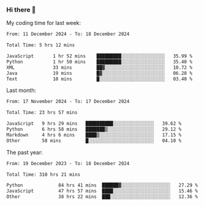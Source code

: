### Hi there 👋

My coding time for last week:

<!--START_SECTION:week-->

```txt
From: 11 December 2024 - To: 18 December 2024

Total Time: 5 hrs 12 mins

JavaScript       1 hr 52 mins    █████████░░░░░░░░░░░░░░░░   35.99 %
Python           1 hr 50 mins    █████████░░░░░░░░░░░░░░░░   35.40 %
XML              33 mins         ██▓░░░░░░░░░░░░░░░░░░░░░░   10.72 %
Java             19 mins         █▓░░░░░░░░░░░░░░░░░░░░░░░   06.28 %
Text             10 mins         █░░░░░░░░░░░░░░░░░░░░░░░░   03.40 %
```

<!--END_SECTION:week-->

Last month:

<!--START_SECTION:month-->

```txt
From: 17 November 2024 - To: 17 December 2024

Total Time: 23 hrs 57 mins

JavaScript   9 hrs 29 mins   ██████████░░░░░░░░░░░░░░░   39.62 %
Python       6 hrs 58 mins   ███████▒░░░░░░░░░░░░░░░░░   29.12 %
Markdown     4 hrs 6 mins    ████▒░░░░░░░░░░░░░░░░░░░░   17.15 %
Other        58 mins         █░░░░░░░░░░░░░░░░░░░░░░░░   04.10 %
```

<!--END_SECTION:month-->

The past year:

<!--START_SECTION:year-->

```txt
From: 19 December 2023 - To: 18 December 2024

Total Time: 310 hrs 21 mins

Python             84 hrs 41 mins  ██████▓░░░░░░░░░░░░░░░░░░   27.29 %
JavaScript         47 hrs 57 mins  ████░░░░░░░░░░░░░░░░░░░░░   15.46 %
Other              38 hrs 22 mins  ███░░░░░░░░░░░░░░░░░░░░░░   12.36 %
```

<!--END_SECTION:year-->
